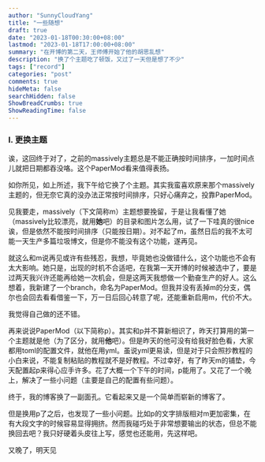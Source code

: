 ```yaml
---
author: "SunnyCloudYang"
title: "一些随想"
draft: true
date: "2023-01-18T00:30:00+08:00"
lastmod: "2023-01-18T17:00:00+08:00"
summary: "在开博的第二天，王师傅开始了他的胡思乱想"
description: "换了个主题吃了顿饭，又过了一天但是想了不少"
tags: ["record"]
categories: "post"
comments: true
hideMeta: false
searchHidden: false
ShowBreadCrumbs: true
ShowReadingTime: false
---
```


### Ⅰ. 更换主题

诶，这回终于对了，之前的massively主题总是不能正确按时间排序，一加时间点儿就把日期都吞没咯。这个PaperMod看来值得表扬。

如你所见，如上所述，我下午给它换了个主题。其实我蛮喜欢原来那个massively主题的，但无奈它真的没办法正常按时间排序，只好心痛弃之，投靠PaperMod。

见我要走，massively（下文简称m）主题想要挽留，于是让我看懂了她（massively比较漂亮，就用**她**吧）的目录和图片怎么用，试了一下哇真的很nice诶，但是依然不能按时间排序（只能按日期）。对不起了m，虽然日后的我不太可能一天生产多篇垃圾博文，但是你不能没有这个功能，遂再见。

就这么和m说再见或许有些残忍，我想，毕竟她也没做错什么，这个功能也不会有太大影响。她只是，出现的时机不合适吧，在我第一天开博的时候被选中了，要是过两天我兴许还能再给她一次机会，但是这两天我想做一个勤奋生产的好人。这么想着，我新建了一个branch，命名为PaperMod。但我并没有丢掉m的分支，偶尔也会回去看看借鉴一下，万一日后回心转意了呢，还能重新启用m，代价不大。

我觉得自己做的还不错。

再来说说PaperMod（以下简称p）。其实和p并不算新相识了，昨天打算用的第一个主题就是他（为了区分，就用**他**吧）。但是昨天的他可没有给我好脸色看，大家都用toml的配置文件，就他在用yml。虽说yml更易读，但是对于只会照抄教程的小白来说，不能复制粘贴的教程就不是好教程。不过幸好，有了昨天m的铺垫，今天配置起p来得心应手许多。花了大概一个下午的时间，p能用了。又花了一个晚上，解决了一些小问题（主要是自己的配置有些问题）。

终于，我的博客换了一副面孔。它看起来又是一个简单而崭新的博客了。

但是换用p了之后，也发现了一些小问题。比如p的文字排版相对m更加密集，在有大段文字的时候容易显得拥挤。然而我碰巧处于非常想要输出的状态，但总不能换回去吧？我只好硬着头皮往上写，感觉也还能用，先这样吧。

又晚了，明天见
